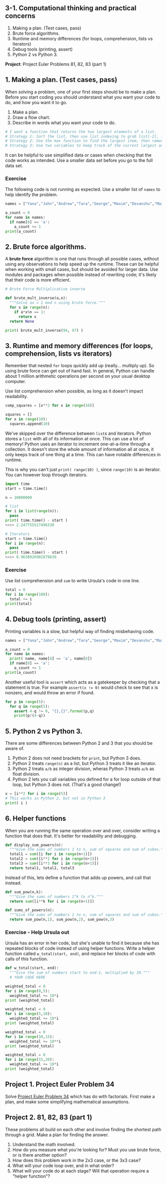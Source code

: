 ## 3-1. Computational thinking and practical concerns

1. Making a plan. (Test cases, pass)
2. Brute force algorithms.
3. Runtime and memory differences (for loops, comprehension, lists vs iterators)
4. Debug tools (printing, assert)
5. Python 2 vs Python 3.

**Project**: Project Euler Problems 81, 82, 83 (part 1)

## 1. Making a plan. (Test cases, pass)

When solving a problem, one of your first steps should be to make a plan. Before you start coding you should understand what you want your code to do, and how you want it to go.

1. Make a plan.
2. Draw a flow chart.
3. Describe in words what you want your code to do.

```python
# I want a function that returns the two largest elements of a list.
# Strategy 1: Sort the list, then use list indexing to grab list[-2], list[-1] to grab the items.
# Strategy 2: Use the max function to find the largest item, then remove it, and use max again.
# Strategy 3: Use two variables to keep track of the current largest and second largest items. Loop through the list updated the variables as I go.
```

It can be helpful to use simplified data or cases when checking that the code works as intended. Use a smaller data set before you go to the full data set.

### Exercise

The following code is not running as expected. Use a smaller list of `names` to help identify the problem.

```python
names = ["Yana","John","Andrew","Tara","George","Maxim","Devanshu","Max","Vishnu","Adrien","Audrey","Sophia","Joy","Lizette","Oskar","Will","Ethan"]

a_count = 0
for name in names:
  if name[0] == 'a':
    a_count += 1
print(a_count)
```

## 2. Brute force algorithms.

A **brute force** algorithm is one that runs through all possible cases, without using any observations to help speed up the runtime. These can be helpful when working with small cases, but should be avoided for larger data. Use modules and packages when possible instead of rewriting code; it's likely that their code is more efficient.

```python
# Brute Force Multiplicative inverse

def brute_mult_inverse(a,n):
  """Solve ax = 1 mod n using brute force."""
  for x in range(n):
    if a*x%n == 1:
      return x
  return None

print( brute_mult_inverse(94, 97) )
```

## 3. Runtime and memory differences (for loops, comprehension, lists vs iterators)

Remember that nested `for` loops quickly add up (really... multiply up). So using brute force can get out of hand fast. In general, Python can handle about 1 million arithmetic operations per second on your usual desktop computer.

Use list comprehension when possible, as long as it doesn't impact readability.

```python
comp_squares = [x**2 for x in range(10)]

squares = []
for x in range(10):
  squares.append(10)
```

We've skipped over the difference between `list`s and iterators. Python stores a `list` with all of its information at once. This can use a lot of memory! Python uses an iterator to increment one-at-a-time through a collection. It doesn't store the whole amount of information all at once, it only keeps track of one thing at a time. This can have notable differences in runtime.

This is why you can't just `print( range(10) )`, since `range(10)` is an iterator. You can however loop through iterators.

```python
import time
start = time.time()

n = 10000000

# list
for i in list(range(n)):
  pass
print( time.time() - start )
>>>> 2.247755527496338

# Iterators
start = time.time()
for i in range(n):
  pass
print( time.time() - start )
>>>> 0.9638926982879639
```

### Exercise

Use list comprehension and `sum` to write Ursula's code in one line.

```python
total = 0
for i in range(100):
  total += i
print(total)
```

## 4. Debug tools (printing, assert)

Printing variables is a slow, but helpful way of finding misbehaving code.

```python
names = ["Yana","John","Andrew","Tara","George","Maxim","Devanshu","Max","Vishnu","Adrien","Audrey","Sophia","Joy","Lizette","Oskar","Will","Ethan"]

a_count = 0
for name in names:
  print( name, name[0] == 'a', name[0])
  if name[0] == 'a':
    a_count += 1
print(a_count)
```

Another useful tool is `assert` which acts as a gatekeeper by checking that a statement is true. For example `assert(x != 0)` would check to see that x is nonzero, and would throw an error if found.

```python
for p in range(5):
  for q in range(5):
    assert 4-q != 0, "{},{}".format(p,q) 
    print(p/(4-q))
```

## 5. Python 2 vs Python 3.

There are some differences between Python 2 and 3 that you should be aware of.

1. Python 2 does not need brackets for `print`, but Python 3 does.
2. Python 2 treats `range(n)` as a list, but Python 3 treats it like an iterator.
3. Python 2 treats `a/b` as integer division, wheras Python 3 treats `a/b` as float division.
4. Python 2 lets you call variables you defined for a for loop outside of that loop, but Python 3 does not. (That's a good change!)

```python
x = [i**2 for i in range(5)]
# This works in Python 2, but not in Python 3
print( i )
```

## 6. Helper functions

When you are running the same operation over and over, consider writing a function that does that. It's better for readability and debugging.

```python
def display_sum_powers(n):
  """Give the sums of numbers 1 to n, sum of squares and sum of cubes."""
  total1 = sum([i for i in range(n+1)])
  total2 = sum([i**2 for i in range(n+1)])
  total3 = sum([i**3 for i in range(n+1)])
  return total1, total2, total3
```

Instead of this, lets define a function that adds up powers, and call that instead.

```python
def sum_pow(n,k):
  """Give the sums of numbers 1^k to n^k."""
  return sum([i**k for i in range(n+1)])

def sums_of_powers(n):
  """Give the sums of numbers 1 to n, sum of squares and sum of cubes."""
  return sum_pow(n,1), sum_pow(n,2), sum_pow(n,3)
```

### Exercise - Help Ursula out

Ursula has an error in her code, but she's unable to find it because she has repeated blocks of code instead of using helper functions. Write a helper function called `w_total(start, end)`, and replace her blocks of code with calls of this function.

```python
def w_total(start, end):
  """Give the sum of numbers start to end-1, multiplied by 10."""
  # YOUR CODE HERE

weighted_total = 0
for i in range(0,5):
  weighted_total += 10*i
print (weighted_total)

weighted_total = 0
for i in range(5,10):
  weighted_total += 10*i
print (weighted_total)

weighted_total = 0
for i in range(10,15):
  weighted_total += 10**i
print (weighted_total)

weighted_total = 0
for i in range(15,20):
  weighted_total += 10*i
print (weighted_total)
```

## Project 1. Project Euler Problem 34

Solve [Project Euler Problem 34](https://projecteuler.net/problem=34) which has do with factorials. First make a plan, and make some simplifying mathematical assumptions.

## Project 2. 81, 82, 83 (part 1)

These problems all build on each other and involve finding the shortest path through a grid. Make a plan for finding the answer.

1. Understand the math involved.
2. How do you measure what you're looking for? Must you use brute force, or is there another option?
3. How does this problem work in the 2x3 case, or the 3x3 case?
4. What will your code loop over, and in what order?
5. What will your code do at each stage? Will that operation require a "helper function"?
